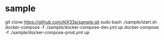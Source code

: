# sample
git clone https://github.com/AlX33a/sample.git
sudo bash ./sample/start.sh
docker-compose -f ./sample/docker-compose-dev.yml up
docker-compose -f ./sample/docker-compose-prod.yml up